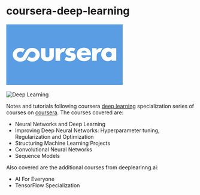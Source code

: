 # coursera-deep-learning

![Coursera](coursera.png)

![Deep Learning](deep_learning_ai.png)

Notes and tutorials following coursera [deep learning](deeplearning.ai) specialization series of courses on [coursera](coursera.org). The courses covered are:

* Neural Networks and Deep Learning
* Improving Deep Neural Networks: Hyperparameter tuning, Regularization and Optimization
* Structuring Machine Learning Projects
* Convolutional Neural Networks
* Sequence Models

Also covered are the additional courses from deeplearinng.ai:

* AI For Everyone
* TensorFlow Specialization